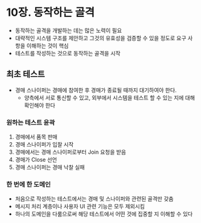 # 10장. 동작하는 골격
- 동작하는 골격을 개발하는 데는 많은 노력이 필요
- 대략적인 시스템 구조를 제안하고 그것의 유효성을 검증할 수 있을 정도로 요구 사항을 이해하는 것이 핵심
- 테스트를 작성하는 것으로 동작하는 골격을 시작

## 최초 테스트
- 경매 스나이퍼는 경매에 참여한 후 경매가 종료될 때까지 대기하여야 한다.
  - 양측에서 서로 통신할 수 있고, 외부에서 시스템을 테스트 할 수 있는 지에 대해 확인해야 한다

### 원하는 테스트 윤곽
1. 경매에서 품목 판매
2. 경매 스나이퍼가 입찰 시작
3. 경매에서는 경매 스나이퍼로부터 Join 요청을 받음
4. 경매가 Close 선언
5. 경매 스나이퍼는 경매 낙찰 실패

### 한 번에 한 도메인
- 처음으로 작성하는 테스트에서는 경매 및 스나이퍼와 관련된 골격만 갖춤
- 메시지 처리 계층이나 사용자 UI 관련 기능은 모두 제외시킴
- 하나의 도메인을 다룸으로써 해당 테스트에서 어떤 것에 집중할 지 이해할 수 있다

